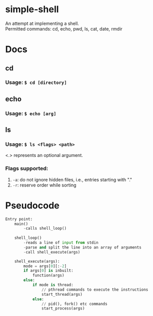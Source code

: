 # simple-shell
An attempt at implementing a shell.  
Permitted commands: cd, echo, pwd, ls, cat, date, rmdir

# Docs
## cd
### Usage: `$ cd [directory]`

## echo
### Usage: `$ echo [arg]` 

## ls
### Usage: `$ ls <flags> <path>`
<.> represents an optional argument.

### Flags supported:
1. `-a`: do not ignore hidden files, i.e., entries starting with "."
2. `-r`: reserve order while sorting

# Pseudocode

```py
Entry point:
    main()
        -calls shell_loop()
    
    shell_loop()
        -reads a line of input from stdin
        -parse and split the line into an array of arguments
        -call shell_execute(args)

    shell_execute(args):
        mode = args[0][:-2]
        if args[0] is inbuilt:
            function(args)
        else:
            if mode is thread:
                // pthread commands to execute the instructions
                start_thread(args)
            else:
                // pid(), fork() etc commands 
                start_process(args)
```
